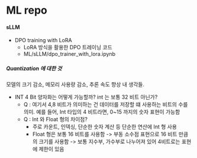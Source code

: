 # ML repo

#### sLLM

- DPO training with LoRA
  - LoRA 방식을 활용한 DPO 트레이닝 코드
  - ML/sLLM/dpo_trainer_with_lora.ipynb

##### Quantization 에 대한 것

모델의 크기 감소, 메모리 사용량 감소, 추론 속도 향상
내 생각들.

- INT 4 Bit 양자화는 어떻게 가능할까? int 는 보통 32 비트 아닌가?
  - Q : 여기서 4,8 비트가 의미하는 건 데이터를 저장할 떄 사용하는 비트의 수를 의미.
        예를 들어, Int 타입의 4 비트라면, 0~15 까지의 숫자 표현이 가능함
  - Q : Int 와 Float 형의 차이점?
    - 주로 카운트, 인덱싱, 단순한 숫자 계산 등 단순한 연산에 Int 형 사용
    - Float 형은 보통 16 비트를 사용함 -> 부동 소수점 표현으로 16 비트 만큼의 크기를 사용함 -> 보통 지수부, 가수부로 나누어져 있어 4비트로는 표현에 제한이 있음
